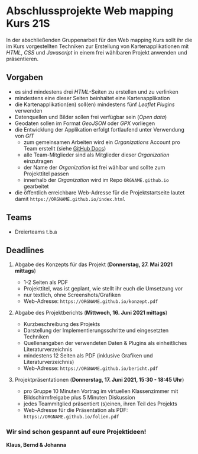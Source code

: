 # Abschlussprojekte Web mapping Kurs 21S

In der abschließenden Gruppenarbeit für den Web mapping Kurs sollt ihr die im Kurs vorgestellten Techniken zur Erstellung von Kartenapplikationen mit *HTML*, *CSS* und *Javascript* in einem frei wählbaren Projekt anwenden und präsentieren.

## Vorgaben

- es sind mindestens drei *HTML*-Seiten zu erstellen und zu verlinken
- mindestens eine dieser Seiten beinhaltet eine Kartenapplikation
- die Kartenapplikation(en) soll(en) mindestens fünf *Leaflet Plugins* verwenden
- Datenquellen und Bilder sollen frei verfügbar sein (*Open data*)
- Geodaten sollen im Format *GeoJSON* oder *GPX* vorliegen
- die Entwicklung der Applikation erfolgt fortlaufend unter Verwendung von *GIT*
    * zum gemeinsamen Arbeiten wird ein *Organizations* Account pro Team erstellt (siehe [GitHub Docs](https://docs.github.com/en/organizations/collaborating-with-groups-in-organizations/creating-a-new-organization-from-scratch))
    * alle Team-Mitglieder sind als Mitglieder dieser *Organization* einzutragen
    * der Name der *Organization* ist frei wählbar und sollte zum Projekttitel passen
    * innerhalb der *Organization* wird im Repo `ORGNAME.github.io` gearbeitet
- die öffentlich erreichbare Web-Adresse für die Projektstartseite lautet damit `https://ORGNAME.github.io/index.html`

## Teams

* Dreierteams t.b.a


## Deadlines

1. Abgabe des Konzepts für das Projekt (**Donnerstag, 27. Mai 2021 mittags**)
    - 1-2 Seiten als PDF
    - Projekttitel, was ist geplant, wie stellt ihr euch die Umsetzung vor
    - nur textlich, ohne Screenshots/Grafiken
    - Web-Adresse: `https://ORGNAME.github.io/konzept.pdf`

2. Abgabe des Projektberichts (**Mittwoch, 16. Juni 2021 mittags**)
    - Kurzbeschreibung des Projekts
    - Darstellung der Implementierungsschritte und eingesetzten Techniken
    - Quellenangaben der verwendeten Daten & Plugins als einheitliches Literaturverzeichnis
    - mindestens 12 Seiten als PDF (inklusive Grafiken und Literaturverzeichnis)
    - Web-Adresse: `https://ORGNAME.github.io/bericht.pdf`

3. Projektpräsentationen (**Donnerstag, 17. Juni 2021, 15:30 - 18:45 Uhr**)
    - pro Gruppe 10 Minuten Vortrag im virtuellen Klassenzimmer mit Bildschirmfreigabe plus 5 Minuten Diskussion
    - jedes Teammitglied präsentiert (s)einen, ihren Teil des Projekts
    - Web-Adresse für die Präsentation als PDF: `https://ORGNAME.github.io/folien.pdf`

### Wir sind schon gespannt auf eure Projektideen!

**Klaus, Bernd & Johanna**
